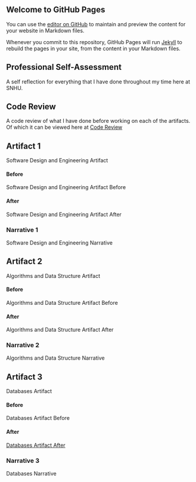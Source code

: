 ## Welcome to GitHub Pages

You can use the [editor on GitHub](https://github.com/TotallyNotARobot404/TotallyNotARobot404.github.io/edit/main/README.md) to maintain and preview the content for your website in Markdown files.

Whenever you commit to this repository, GitHub Pages will run [Jekyll](https://jekyllrb.com/) to rebuild the pages in your site, from the content in your Markdown files.

## Professional Self-Assessment
A self reflection for everything that I have done throughout my time here at SNHU.

## Code Review
A code review of what I have done before working on each of the artifacts.
Of which it can be viewed here at [Code Review](https://youtu.be/I-Xk2y7VZHE)

## Artifact 1
Software Design and Engineering Artifact

#### Before
Software Design and Engineering Artifact Before

#### After
Software Design and Engineering Artifact After

### Narrative 1
Software Design and Engineering Narrative

## Artifact 2
Algorithms and Data Structure Artifact

#### Before
Algorithms and Data Structure Artifact Before

#### After
Algorithms and Data Structure Artifact After

### Narrative 2
Algorithms and Data Structure Narrative

## Artifact 3
Databases Artifact

#### Before
Databases Artifact Before


#### After
[Databases Artifact After](sqlscript.sql)

### Narrative 3
Databases Narrative
